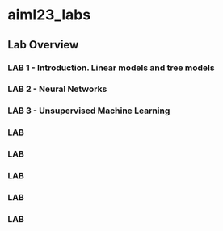 # aiml23_labs

## Lab Overview

### LAB 1 - Introduction. Linear models and tree models

### LAB 2 - Neural Networks

### LAB 3 - Unsupervised Machine Learning 

### LAB
### LAB
### LAB
### LAB
### LAB
